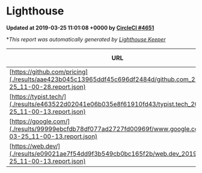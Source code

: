 
# Lighthouse

**Updated at 2019-03-25 11:01:08 +0000 by [CircleCI #4651](https://circleci.com/gh/ItinerisLtd/lighthouse-keeper-example/4651)**

**This report was automatically generated by [Lighthouse Keeper](https://github.com/itinerisltd/lighthouse-keeper)*

| URL | Performance | Accessibility | Best Practices | SEO | PWA | Updated At |
| --- | --- | --- | --- | --- | --- | --- |
| [https://github.com/pricing](./results/aae423b045c13965ddf45c696df2484d/github.com_2019-03-25_11-00-28.report.json) | 0.82 | 0.89 | 0.93 | 0.9 | 0.58 | 2019-03-25T11:00:28.105Z |
| [https://typist.tech/](./results/e463522d02041e06b035e8f61910fd43/typist.tech_2019-03-25_11-00-13.report.json) | 1 |  |  |  |  | 2019-03-25T11:00:13.577Z |
| [https://google.com/](./results/99999ebcfdb78df077ad2727fd00969f/www.google.com_2019-03-25_11-00-13.report.json) | 0.94 | 0.71 | 0.93 | 0.82 | 0.58 | 2019-03-25T11:00:13.380Z |
| [https://web.dev/](./results/e09021ae7f54dd9f3b549cb0bc165f2b/web.dev_2019-03-25_11-00-13.report.json) | 0.96 | 0.93 | 1 | 0.96 | 1 | 2019-03-25T11:00:13.560Z |

